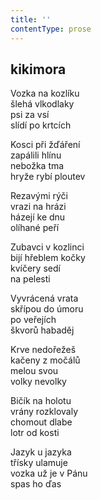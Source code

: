 ```yaml
---
title: ''
contentType: prose
---
```


## kikimora

Vozka na kozlíku  
šlehá vlkodlaky  
psi za vsí  
slídí po krtcích

Kosci při žďáření  
zapálili hlínu  
nebožka tma  
hryže rybí ploutev

Rezavými rýči  
vrazi na hrázi  
házejí ke dnu  
olíhané peří

Zubavci v kozlinci  
bijí hřeblem kočky  
kvíčery sedí  
na pelesti

Vyvrácená vrata  
skřípou do úmoru  
po veřejích  
škvorů habaděj

Krve nedořežeš  
kačeny z močálů  
melou svou  
volky nevolky

Bičík na holotu  
vrány rozklovaly  
chomout dlabe  
lotr od kosti

Jazyk u jazyka  
třísky ulamuje  
vozka už je v Pánu  
spas ho ďas
